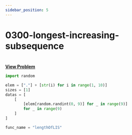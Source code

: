 ```yaml
---
sidebar_position: 5
---
```


# 0300-longest-increasing-subsequence
#
[**View Problem**](https://leetcode.com/problems/longest-increasing-subsequence)

```python 0300-longest-increasing-subsequence
import random

elem = ["."] + [str(i) for i in range(1, 10)]
sizes = [1]
datas = [
    [
        [elem[random.randint(0, 9)] for _ in range(9)]
        for _ in range(9)
    ]
]

func_name = "lengthOfLIS"
```